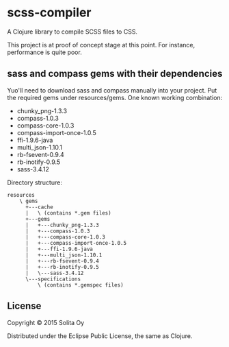 # scss-compiler

A Clojure library to compile SCSS files to CSS.

This project is at proof of concept stage at this point. For instance, performance is quite poor.

## sass and compass gems with their dependencies

Yuo'll need to download sass and compass manually into your project.
Put the required gems under resources/gems. One known working combination:

* chunky_png-1.3.3
* compass-1.0.3
* compass-core-1.0.3
* compass-import-once-1.0.5
* ffi-1.9.6-java
* multi_json-1.10.1
* rb-fsevent-0.9.4
* rb-inotify-0.9.5
* sass-3.4.12

Directory structure:

    resources
        \ gems
          +---cache
          |   \ (contains *.gem files)
          +---gems
          |   +---chunky_png-1.3.3
          |   +---compass-1.0.3
          |   +---compass-core-1.0.3
          |   +---compass-import-once-1.0.5
          |   +---ffi-1.9.6-java
          |   +---multi_json-1.10.1
          |   +---rb-fsevent-0.9.4
          |   +---rb-inotify-0.9.5
          |   \---sass-3.4.12
          \---specifications
              \ (contains *.gemspec files)


## License

Copyright © 2015 Solita Oy

Distributed under the Eclipse Public License, the same as Clojure.
